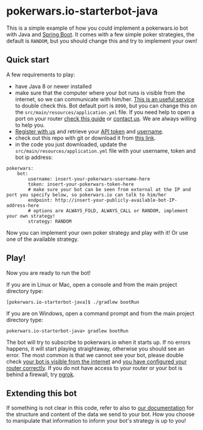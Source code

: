 
# pokerwars.io-starterbot-java
This is a simple example of how you could implement a pokerwars.io bot with Java and [Spring Boot](https://projects.spring.io/spring-boot/). It comes with a few simple poker strategies, the default is `RANDOM`, but you should change this and try to implement your own!

## Quick start
A few requirements to play:
- have Java 8 or newer installed
- make sure that the computer where your bot runs is visible from the internet, so we can communicate with him/her. [This is an useful service](http://canyouseeme.org/) to double check this. Bot default port is `8090`, but you can change this on the `src/main/resources/application.yml` file. If you need help to open a port on your router [check this guide](https://www.noip.com/support/knowledgebase/general-port-forwarding-guide/) or [contact us](mailto:contact@pokerwars.io). We are always willing to help you.
- [Register with us](https://www.pokerwars.io/) and retrieve your [API token](https://www.pokerwars.io/token) and [username](https://www.pokerwars.io/profile).
- check out this repo with git or download it from [this link](https://github.com/pokerwars/pokerwars.io-starterbot-java/archive/master.zip).
- in the code you just downloaded, update the `src/main/resources/application.yml` file with your username, token and bot ip address:
```
pokerwars:
    bot:
        username: insert-your-pokerwars-username-here
        token: insert-your-pokerwars-token-here
        # make sure your bot can be seen from external at the IP and port you specify below, so pokerwars.io can talk to him/her
        endpoint: http://insert-your-publicly-available-bot-IP-address-here
        # options are ALWAYS_FOLD, ALWAYS_CALL or RANDOM, implement your own strategy!
        strategy: RANDOM
```

Now you can implement your own poker strategy and play with it! Or use one of the available strategy.

## Play!
Now you are ready to run the bot!

If you are in Linux or Mac, open a console and from the main project directory type:
```
[pokerwars.io-starterbot-java]$ ./gradlew bootRun
```
If you are on Windows, open a command prompt and from the main project directory type:
```
pokerwars.io-starterbot-java> gradlew bootRun
```

The bot will try to subscribe to pokerwars.io when it starts up. If no errors happens, it will start playing straightaway, otherwise you should see an error. The most common is that we cannot see your bot, please double check [your bot is visible from the internet](http://canyouseeme.org/) and [you have configured your router correctly](https://www.noip.com/support/knowledgebase/general-port-forwarding-guide/). If you do not have access to your router or your bot is behind a firewall, try [ngrok](https://ngrok.com/).

## Extending this bot
If something is not clear in this code, refer to also to [our documentation](https://www.pokerwars.io/docs) for the structure and content of the data we send to your bot. How you choose to manipulate that information to inform your bot's strategy is up to you!
